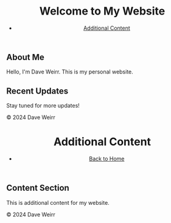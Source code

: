 <!DOCTYPE html>
<html lang="en">
<head>
    <meta charset="UTF-8">
    <meta name="viewport" content="width=device-width, initial-scale=1.0">
    <title>Welcome to My Website</title>
</head>
<body>
    <header>
        <h1>Welcome to My Website</h1>
        <nav>
            <ul>
                <li><a href="content.html">Additional Content</a></li>
            </ul>
        </nav>
    </header>
    <main>
        <section>
            <h2>About Me</h2>
            <p>Hello, I'm Dave Weirr. This is my personal website.</p>
        </section>
        <section>
            <h2>Recent Updates</h2>
            <p>Stay tuned for more updates!</p>
        </section>
    </main>
    <footer>
        <p>&copy; 2024 Dave Weirr</p>
    </footer>
</body>
</html>


<!DOCTYPE html>
<html lang="en">
<head>
    <meta charset="UTF-8">
    <meta name="viewport" content="width=device-width, initial-scale=1.0">
    <title>Additional Content</title>
</head>
<body>
    <header>
        <h1>Additional Content</h1>
        <nav>
            <ul>
                <li><a href="index.html">Back to Home</a></li>
            </ul>
        </nav>
    </header>
    <main>
        <section>
            <h2>Content Section</h2>
            <p>This is additional content for my website.</p>
        </section>
    </main>
    <footer>
        <p>&copy; 2024 Dave Weirr</p>
    </footer>
</body>
</html>
